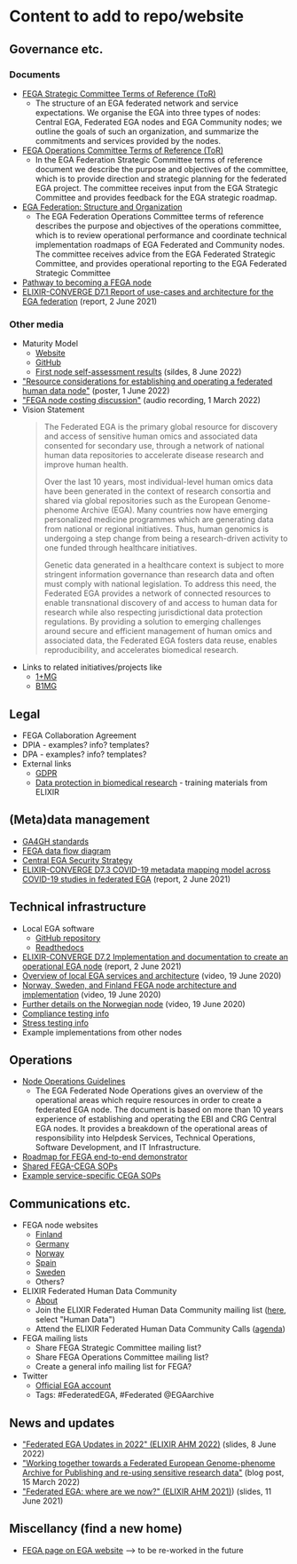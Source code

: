# Content to add to repo/website

## Governance etc.

### Documents

- [FEGA Strategic Committee Terms of Reference (ToR)](https://ega-archive.org/files/ToR-Federated-EGA-Strategic-Committee-v1.1.pdf)
  - The structure of an EGA federated network and service expectations. We organise the EGA into three types of nodes: Central EGA, Federated EGA nodes and EGA Community nodes; we outline the goals of such an organization, and summarize the commitments and services provided by the nodes.
- [FEGA Operations Committee Terms of Reference (ToR)](https://ega-archive.org/files/ToR-Federated-EGA-Operations-Committee-v1.1.pdf)
  - In the EGA Federation Strategic Committee terms of reference document we describe the purpose and objectives of the committee, which is to provide direction and strategic planning for the federated EGA project. The committee receives input from the EGA Strategic Committee and provides feedback for the EGA strategic roadmap.
- [EGA Federation: Structure and Organization](https://ega-archive.org/files/EGA-Federation-Structure-v1.1.pdf)
  - The EGA Federation Operations Committee terms of reference describes the purpose and objectives of the operations committee, which is to review operational performance and coordinate technical implementation roadmaps of EGA Federated and Community nodes. The committee receives advice from the EGA Federated Strategic Committee, and provides operational reporting to the EGA Federated Strategic Committee
- [Pathway to becoming a FEGA node](TBD)
- [ELIXIR-CONVERGE D7.1 Report of use-cases and architecture for the EGA federation](https://zenodo.org/record/4893063) (report, 2 June 2021)

### Other media

- Maturity Model
  - [Website](https://inab.github.io/fega-mm/)
  - [GitHub](https://github.com/inab/fega-mm) 
  - [First node self-assessment results](https://docs.google.com/presentation/d/1asFVR4a-luoh7jdQJcp3A2RP0-druX1LaXPk-r7FVsY/edit#slide=id.g121731fd043_2_86) (sildes, 8 June 2022)
- ["Resource considerations for establishing and operating a federated human data node"](https://doi.org/10.7490/f1000research.1118967.1) (poster, 1 June 2022)
- ["FEGA node costing discussion"](https://drive.google.com/file/d/1XjPH3sI69Hqcz7fXO1B_ThWYTayien8l/view?usp=sharing) (audio recording, 1 March 2022)
- Vision Statement
  > The Federated EGA is the primary global resource for discovery and access of sensitive human omics and associated data consented for secondary use, through a network of national human data repositories to accelerate disease research and improve human health.
  > 
  > Over the last 10 years, most individual-level human omics data have been generated in the context of research consortia and shared via global repositories such as the European Genome-phenome Archive (EGA). Many countries now have emerging personalized medicine programmes which are generating data from national or regional initiatives. Thus, human genomics is undergoing a step change from being a research-driven activity to one funded through healthcare initiatives.
  >
  > Genetic data generated in a healthcare context is subject to more stringent information governance than research data and often must comply with national legislation. To address this need, the Federated EGA provides a network of connected resources to enable transnational discovery of and access to human data for research while also respecting jurisdictional data protection regulations. By providing a solution to emerging challenges around secure and efficient management of human omics and associated data, the Federated EGA fosters data reuse, enables reproducibility, and accelerates biomedical research.
- Links to related initiatives/projects like
  - [1+MG](https://digital-strategy.ec.europa.eu/en/policies/1-million-genomes#:~:text=The%20'1%2B%20Million%20Genomes',healthcare%20and%20health%20policy%20making.)
  - [B1MG](https://b1mg-project.eu/)

## Legal

- FEGA Collaboration Agreement
- DPIA - examples? info? templates?
- DPA - examples? info? templates?
- External links
  - [GDPR](https://gdpr-info.eu/)
  - [Data protection in biomedical research](https://zenodo.org/record/5078280#.YrxoEOxKjjD) - training materials from ELIXIR

## (Meta)data management

- [GA4GH standards](https://ega-archive.org/ga4gh)
- [FEGA data flow diagram](https://docs.google.com/presentation/d/1IrU5jPJpGQ7n-WH-7WvJZjjH03ww9LfFMLK1kTBeAco/edit#slide=id.gcf2c0c3039_0_126)
- [Central EGA Security Strategy](https://ega-archive.org/files/European_Genome_phenome_Archive_Security_Overview.pdf)
- [ELIXIR-CONVERGE D7.3 COVID-19 metadata mapping model across COVID-19 studies in federated EGA](https://zenodo.org/record/4893222) (report, 2 June 2021)

## Technical infrastructure

- Local EGA software
  - [GitHub repository](https://github.com/EGA-archive/LocalEGA)
  - [Readthedocs](https://localega.readthedocs.io/)
- [ELIXIR-CONVERGE D7.2 Implementation and documentation to create an operational EGA node](https://zenodo.org/record/4893191) (report, 2 June 2021)
- [Overview of local EGA services and architecture](https://www.youtube.com/watch?v=k9R8W3V3ugU) (video, 19 June 2020)
- [Norway, Sweden, and Finland FEGA node architecture and implementation](https://www.youtube.com/watch?v=eEoKmMKGCc4) (video, 19 June 2020)
- [Further details on the Norwegian node](https://www.youtube.com/watch?v=DSd_UJyqoGU) (video, 19 June 2020)
- [Compliance testing info](TBD)
- [Stress testing info](TBD)
- Example implementations from other nodes

## Operations

- [Node Operations Guidelines](https://ega-archive.org/files/EGA-Node-Operations-v2.pdf)
  - The EGA Federated Node Operations gives an overview of the operational areas which require resources in order to create a federated EGA node. The document is based on more than 10 years experience of establishing and operating the EBI and CRG Central EGA nodes. It provides a breakdown of the operational areas of responsibility into Helpdesk Services, Technical Operations, Software Development, and IT Infrastructure.
- [Roadmap for FEGA end-to-end demonstrator](https://docs.google.com/document/d/1m7WDC112e73Kw79baZcsRsQOkAAGKtp_AiqJRhrgtUk/edit?usp=sharing)
- [Shared FEGA-CEGA SOPs](https://drive.google.com/drive/folders/14yFvXOxRyGl-ENogIB5TdogIUdL-gmfk?usp=sharing)
- [Example service-specific CEGA SOPs](TBD)

## Communications etc.

- FEGA node websites
  - [Finland](https://research.csc.fi/-/fega)
  - [Germany](https://www.ghga.de/)
  - [Norway](https://ega.elixir.no/)
  - [Spain](TBD)
  - [Sweden](https://nbis.se/infrastructure/sensitive-data-archive.html)
  - Others?
- ELIXIR Federated Human Data Community
  - [About](https://elixir-europe.org/communities/human-data)
  - Join the ELIXIR Federated Human Data Community mailing list ([here](https://elixir-europe.org/intranet/join-groups), select "Human Data")
  - Attend the ELIXIR Federated Human Data Community Calls ([agenda](https://docs.google.com/document/d/10OwVvHbJ7i1gI1Iw4zmVsOs8kDrG077Y52juehiFcmU/edit))
- FEGA mailing lists
  - Share FEGA Strategic Committee mailing list?
  - Share FEGA Operations Committee mailing list?
  - Create a general info mailing list for FEGA?
- Twitter
  - [Official EGA account](https://twitter.com/EGAarchive)
  - Tags: #FederatedEGA, #Federated @EGAarchive 

## News and updates
- ["Federated EGA Updates in 2022" (ELIXIR AHM 2022)](https://doi.org/10.7490/f1000research.1118988.1) (slides, 8 June 2022)
- ["Working together towards a Federated European Genome-phenome Archive for Publishing and re-using sensitive research data"](https://www.csc.fi/-/working-together-towards-a-federated-european-genome-phenome-archive) (blog post, 15 March 2022)
- ["Federated EGA: where are we now?" (ELIXIR AHM 2021)](https://doi.org/10.7490/f1000research.1119006.1)) (slides, 11 June 2021)

## Miscellancy (find a new home)

- [FEGA page on EGA website](https://ega-archive.org/federated) --> to be re-worked in the future
